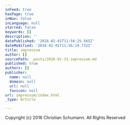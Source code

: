 ```yaml
---
inFeed: true
hasPage: true
inNav: false
inLanguage: null
starred: false
keywords: []
description: ''
datePublished: '2016-02-01T11:56:25.565Z'
dateModified: '2016-02-01T11:56:19.732Z'
title: impressum
author: []
sourcePath: _posts/2016-01-31-impressum.md
published: true
authors: []
publisher:
  name: null
  domain: null
  url: null
  favicon: null
url: impressum/index.html
_type: Article

---
```

Copyright (c) 2016 Christian Schumann. All Rights Reserved